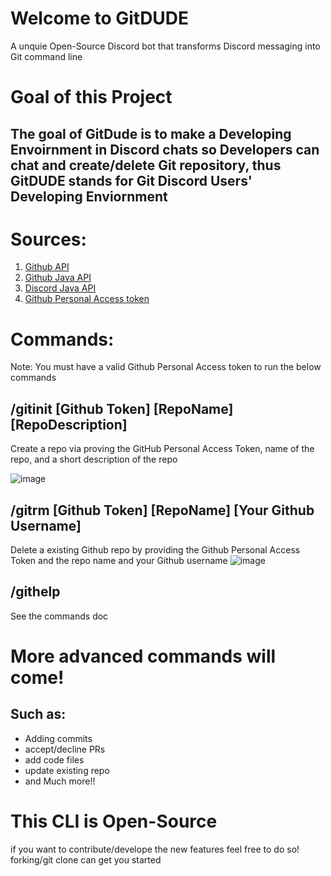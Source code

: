 #  Welcome to GitDUDE

 A unquie Open-Source Discord bot that transforms Discord messaging into Git command line




# Goal of this Project

## The goal of GitDude is to make a Developing Envoirnment in Discord chats so Developers can chat and create/delete Git repository, thus GitDUDE stands for Git Discord Users' Developing Enviornment


# Sources:

 1. [Github API](https://docs.github.com/en/rest)
 2. [Github Java API](https://github.com/hub4j/github-api)
 3. [Discord Java API](https://github.com/DV8FromTheWorld/JDA)
 4. [Github Personal Access token](https://github.com/settings/tokens)

 




# Commands:

Note: 
You must have a valid Github Personal Access token to run the below commands

## /gitinit [Github Token] [RepoName] [RepoDescription]
Create a repo via proving the GitHub Personal Access Token, name of the repo, and a short description of the repo

![image](https://www.linkpicture.com/q/Screen-Shot-2022-06-06-at-4.48.38-PM.png)
## /gitrm [Github Token] [RepoName] [Your Github Username]
Delete a existing Github repo by providing the Github Personal Access Token and the repo name and your Github username
![image](https://www.linkpicture.com/q/Screen-Shot-2022-06-06-at-4.52.14-PM.png)
## /githelp
See the commands doc

# More advanced commands will come!
## Such as: 

 - Adding commits 
 - accept/decline PRs
 - add code files 
 - update existing repo
 - and Much more!!

# This CLI is Open-Source
if you want to contribute/develope the new features feel free to do so! forking/git clone can get you started 
